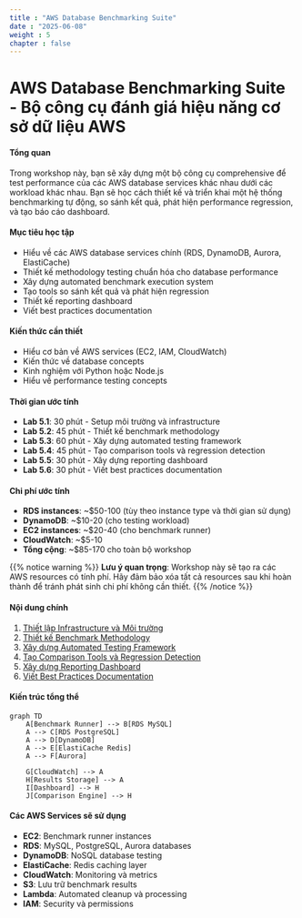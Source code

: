 ```yaml
---
title : "AWS Database Benchmarking Suite"
date : "2025-06-08"
weight : 5
chapter : false
---
```


# AWS Database Benchmarking Suite - Bộ công cụ đánh giá hiệu năng cơ sở dữ liệu AWS

#### Tổng quan
Trong workshop này, bạn sẽ xây dựng một bộ công cụ comprehensive để test performance của các AWS database services khác nhau dưới các workload khác nhau. Bạn sẽ học cách thiết kế và triển khai một hệ thống benchmarking tự động, so sánh kết quả, phát hiện performance regression, và tạo báo cáo dashboard.

#### Mục tiêu học tập
- Hiểu về các AWS database services chính (RDS, DynamoDB, Aurora, ElastiCache)
- Thiết kế methodology testing chuẩn hóa cho database performance
- Xây dựng automated benchmark execution system
- Tạo tools so sánh kết quả và phát hiện regression
- Thiết kế reporting dashboard
- Viết best practices documentation

#### Kiến thức cần thiết
- Hiểu cơ bản về AWS services (EC2, IAM, CloudWatch)
- Kiến thức về database concepts
- Kinh nghiệm với Python hoặc Node.js
- Hiểu về performance testing concepts

#### Thời gian ước tính
- **Lab 5.1**: 30 phút - Setup môi trường và infrastructure
- **Lab 5.2**: 45 phút - Thiết kế benchmark methodology
- **Lab 5.3**: 60 phút - Xây dựng automated testing framework
- **Lab 5.4**: 45 phút - Tạo comparison tools và regression detection
- **Lab 5.5**: 30 phút - Xây dựng reporting dashboard
- **Lab 5.6**: 30 phút - Viết best practices documentation

#### Chi phí ước tính
- **RDS instances**: ~$50-100 (tùy theo instance type và thời gian sử dụng)
- **DynamoDB**: ~$10-20 (cho testing workload)
- **EC2 instances**: ~$20-40 (cho benchmark runner)
- **CloudWatch**: ~$5-10
- **Tổng cộng**: ~$85-170 cho toàn bộ workshop

{{% notice warning %}}
**Lưu ý quan trọng**: Workshop này sẽ tạo ra các AWS resources có tính phí. Hãy đảm bảo xóa tất cả resources sau khi hoàn thành để tránh phát sinh chi phí không cần thiết.
{{% /notice %}}

#### Nội dung chính

1. [Thiết lập Infrastructure và Môi trường](5.1-setup-infrastructure/)
2. [Thiết kế Benchmark Methodology](5.2-benchmark-methodology/)
3. [Xây dựng Automated Testing Framework](5.3-automated-framework/)
4. [Tạo Comparison Tools và Regression Detection](5.4-comparison-tools/)
5. [Xây dựng Reporting Dashboard](5.5-reporting-dashboard/)
6. [Viết Best Practices Documentation](5.6-best-practices/)

#### Kiến trúc tổng thể

```mermaid
graph TD
    A[Benchmark Runner] --> B[RDS MySQL]
    A --> C[RDS PostgreSQL]
    A --> D[DynamoDB]
    A --> E[ElastiCache Redis]
    A --> F[Aurora]
    
    G[CloudWatch] --> A
    H[Results Storage] --> A
    I[Dashboard] --> H
    J[Comparison Engine] --> H
```

#### Các AWS Services sẽ sử dụng
- **EC2**: Benchmark runner instances
- **RDS**: MySQL, PostgreSQL, Aurora databases
- **DynamoDB**: NoSQL database testing
- **ElastiCache**: Redis caching layer
- **CloudWatch**: Monitoring và metrics
- **S3**: Lưu trữ benchmark results
- **Lambda**: Automated cleanup và processing
- **IAM**: Security và permissions 